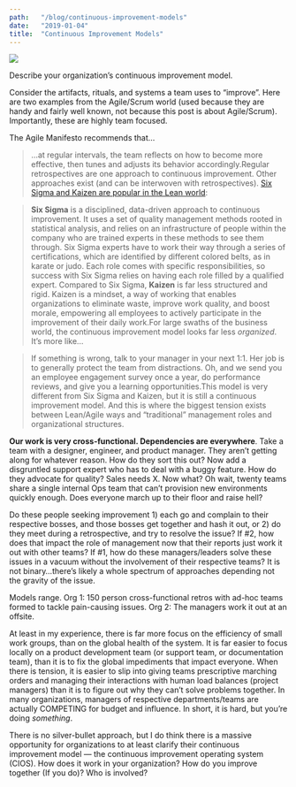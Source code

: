 ```yaml
---
path:	"/blog/continuous-improvement-models"
date:	"2019-01-04"
title:	"Continuous Improvement Models"
---
```


![](/images/1*CZZFr1miko2QPn1LG_zugA@2x.jpeg)

Describe your organization’s continuous improvement model.

Consider the artifacts, rituals, and systems a team uses to “improve”. Here are two examples from the Agile/Scrum world (used because they are handy and fairly well known, not because this post is about Agile/Scrum). Importantly, these are highly team focused.

The Agile Manifesto recommends that…


> …at regular intervals, the team reflects on how to become more effective, then tunes and adjusts its behavior accordingly.Regular retrospectives are one approach to continuous improvement. Other approaches exist (and can be interwoven with retrospectives). [Six Sigma and Kaizen are popular in the Lean world](https://leankit.com/learn/lean/continuous-improvement-model/):


> **Six Sigma** is a disciplined, data-driven approach to continuous improvement. It uses a set of quality management methods rooted in statistical analysis, and relies on an infrastructure of people within the company who are trained experts in these methods to see them through. Six Sigma experts have to work their way through a series of certifications, which are identified by different colored belts, as in karate or judo. Each role comes with specific responsibilities, so success with Six Sigma relies on having each role filled by a qualified expert.
> Compared to Six Sigma, **Kaizen** is far less structured and rigid. Kaizen is a mindset, a way of working that enables organizations to eliminate waste, improve work quality, and boost morale, empowering all employees to actively participate in the improvement of their daily work.For large swaths of the business world, the continuous improvement model looks far less *organized*. It’s more like…


> If something is wrong, talk to your manager in your next 1:1. Her job is to generally protect the team from distractions. Oh, and we send you an employee engagement survey once a year, do performance reviews, and give you a learning opportunities.This model is very different from Six Sigma and Kaizen, but it is still a continuous improvement model. And this is where the biggest tension exists between Lean/Agile ways and “traditional” management roles and organizational structures.

**Our work is very cross-functional. Dependencies are everywhere**. Take a team with a designer, engineer, and product manager. They aren’t getting along for whatever reason. How do they sort this out? Now add a disgruntled support expert who has to deal with a buggy feature. How do they advocate for quality? Sales needs X. Now what? Oh wait, twenty teams share a single internal Ops team that can’t provision new environments quickly enough. Does everyone march up to their floor and raise hell?

Do these people seeking improvement 1) each go and complain to their respective bosses, and those bosses get together and hash it out, or 2) do they meet during a retrospective, and try to resolve the issue? If #2, how does that impact the role of management now that their reports just work it out with other teams? If #1, how do these managers/leaders solve these issues in a vacuum without the involvement of their respective teams? It is not binary…there’s likely a whole spectrum of approaches depending not the gravity of the issue.

Models range. Org 1: 150 person cross-functional retros with ad-hoc teams formed to tackle pain-causing issues. Org 2: The managers work it out at an offsite.

At least in my experience, there is far more focus on the efficiency of small work groups, than on the global health of the system. It is far easier to focus locally on a product development team (or support team, or documentation team), than it is to fix the global impediments that impact everyone. When there is tension, it is easier to slip into giving teams prescriptive marching orders and managing their interactions with human load balances (project managers) than it is to figure out why they can’t solve problems together. In many organizations, managers of respective departments/teams are actually COMPETING for budget and influence. In short, it is hard, but you’re doing *something*.

There is no silver-bullet approach, but I do think there is a massive opportunity for organizations to at least clarify their continuous improvement model — the continuous improvement operating system (CIOS). How does it work in your organization? How do you improve together (If you do)? Who is involved?


